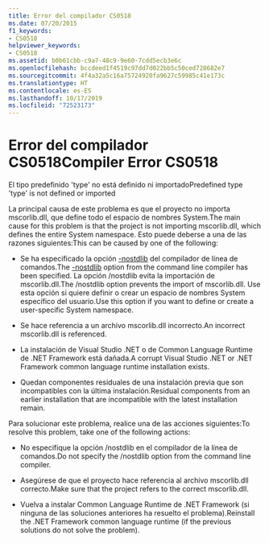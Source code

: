 ```yaml
---
title: Error del compilador CS0518
ms.date: 07/20/2015
f1_keywords:
- CS0518
helpviewer_keywords:
- CS0518
ms.assetid: b0b61cbb-c9a7-48c9-9e60-7cdd5ecb3e6c
ms.openlocfilehash: bccdeed1f4519c97dd7d022bb5c50ced728682e7
ms.sourcegitcommit: 4f4a32a5c16a75724920fa9627c59985c41e173c
ms.translationtype: HT
ms.contentlocale: es-ES
ms.lasthandoff: 10/17/2019
ms.locfileid: "72523173"
---
```

# <a name="compiler-error-cs0518"></a><span data-ttu-id="ab512-102">Error del compilador CS0518</span><span class="sxs-lookup"><span data-stu-id="ab512-102">Compiler Error CS0518</span></span>
<span data-ttu-id="ab512-103">El tipo predefinido 'type' no está definido ni importado</span><span class="sxs-lookup"><span data-stu-id="ab512-103">Predefined type 'type' is not defined or imported</span></span>  
  
 <span data-ttu-id="ab512-104">La principal causa de este problema es que el proyecto no importa mscorlib.dll, que define todo el espacio de nombres System.</span><span class="sxs-lookup"><span data-stu-id="ab512-104">The main cause for this problem is that the project is not importing mscorlib.dll, which defines the entire System namespace.</span></span> <span data-ttu-id="ab512-105">Esto puede deberse a una de las razones siguientes:</span><span class="sxs-lookup"><span data-stu-id="ab512-105">This can be caused by one of the following:</span></span>  
  
- <span data-ttu-id="ab512-106">Se ha especificado la opción [-nostdlib](../compiler-options/nostdlib-compiler-option.md) del compilador de línea de comandos.</span><span class="sxs-lookup"><span data-stu-id="ab512-106">The [-nostdlib](../compiler-options/nostdlib-compiler-option.md) option from the command line compiler has been specified.</span></span> <span data-ttu-id="ab512-107">La opción /nostdlib evita la importación de mscorlib.dll.</span><span class="sxs-lookup"><span data-stu-id="ab512-107">The /nostdlib option prevents the import of mscorlib.dll.</span></span> <span data-ttu-id="ab512-108">Use esta opción si quiere definir o crear un espacio de nombres System específico del usuario.</span><span class="sxs-lookup"><span data-stu-id="ab512-108">Use this option if you want to define or create a user-specific System namespace.</span></span>  
  
- <span data-ttu-id="ab512-109">Se hace referencia a un archivo mscorlib.dll incorrecto.</span><span class="sxs-lookup"><span data-stu-id="ab512-109">An incorrect mscorlib.dll is referenced.</span></span>  
  
- <span data-ttu-id="ab512-110">La instalación de Visual Studio .NET o de Common Language Runtime de .NET Framework está dañada.</span><span class="sxs-lookup"><span data-stu-id="ab512-110">A corrupt Visual Studio .NET or .NET Framework common language runtime installation exists.</span></span>  
  
- <span data-ttu-id="ab512-111">Quedan componentes residuales de una instalación previa que son incompatibles con la última instalación.</span><span class="sxs-lookup"><span data-stu-id="ab512-111">Residual components from an earlier installation that are incompatible with the latest installation remain.</span></span>  
  
 <span data-ttu-id="ab512-112">Para solucionar este problema, realice una de las acciones siguientes:</span><span class="sxs-lookup"><span data-stu-id="ab512-112">To resolve this problem, take one of the following actions:</span></span>  
  
- <span data-ttu-id="ab512-113">No especifique la opción /nostdlib en el compilador de la línea de comandos.</span><span class="sxs-lookup"><span data-stu-id="ab512-113">Do not specify the /nostdlib option from the command line compiler.</span></span>  
  
- <span data-ttu-id="ab512-114">Asegúrese de que el proyecto hace referencia al archivo mscorlib.dll correcto.</span><span class="sxs-lookup"><span data-stu-id="ab512-114">Make sure that the project refers to the correct mscorlib.dll.</span></span>  
  
- <span data-ttu-id="ab512-115">Vuelva a instalar Common Language Runtime de .NET Framework (si ninguna de las soluciones anteriores ha resuelto el problema).</span><span class="sxs-lookup"><span data-stu-id="ab512-115">Reinstall the .NET Framework common language runtime (if the previous solutions do not solve the problem).</span></span>

